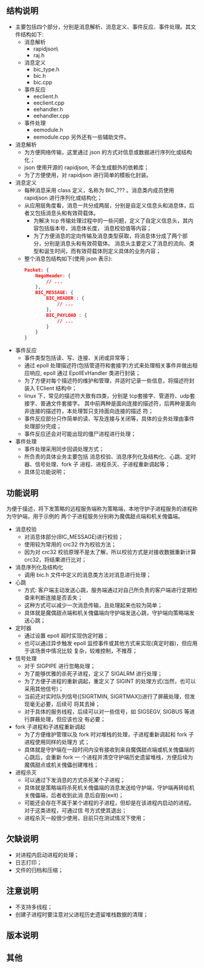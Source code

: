 
## 结构说明
- 主要包括四个部分，分别是消息解析、消息定义、事件反应、事件处理。其文件结构如下:
	+ 消息解析
		+ rapidjson\
		+ raj.h
	+ 消息定义
		+ bic_type.h
		+ bic.h
		+ bic.cpp
	+ 事件反应
		+ eeclient.h
		+ eeclient.cpp
		+ eehandler.h
		+ eehandler.cpp
	+ 事件处理
		+ eemodule.h
		+ eemodule.cpp
  另外还有一些辅助文件。
- 消息解析
	+ 为方便网络传输，这里通过 json 的方式对信息或数据进行序列化或结构化；
	+ json 使用开源的 rapidjson, 不会生成额外的依赖库；
	+ 为了方便使用，对 rapidjson 进行简单的模板化封装。
- 消息定义
	+ 每种消息采用 class 定义，名称为 BIC_??? 。消息类内成员使用 rapidjson 进行序列化或结构化；
	+ 从应用层角度看，消息一共分成两层，分别是自定义信息头和消息体，后者又包括消息头和有效荷载体。
		+ 为解决 tcp 传输处理过程中的一些问题，定义了自定义信息头，其内容包括版本号，消息体长度，
		  消息校验值等内容；
		+ 为了方便消息的定向传输及消息类型获取，将消息体分成了两个部分，分别是消息头和有效荷载体。
		  消息头主要定义了消息的流向、类型和诞生时间，而有效荷载体则定义具体的业务内容；
	+ 整个消息包结构如下(使用 json 表示):
		```json
		Packet: {
			NegoHeader: {
				// ...
			},
			BIC_MESSAGE: {
				BIC_HEADER : {
					// ...
				},
				BIC_PAYLOAD : {
					// ...
				}
			}
		}
		```
- 事件反应
	+ 事件类型包括读、写、连接、关闭或异常等；
	+ 通过 epoll 处理描述符(包括管道符和套接字)方式来处理相关事件并做出相应响应, epoll 通过
	  EpollEvHandler 类进行封装；
	+ 为了方便对每个描述符的维护和管理，并适时记录一些信息，将描述符封装入 EClient 结构中；
	+ linux 下，常见的描述符大致有四类，分别是 tcp套接字、管道符、udp套接字、普通文件套接字。
	  其中前两种是面向连接的描述符，后两种是面向非连接的描述符，本处理暂只支持面向连接的描述
	  符；
	+ 事件反应部分只作简单的读、写及连接与关闭等，具体的业务处理由事件处理部分完成；
	+ 事件反应还会对可能出现的僵尸进程进行处理；
- 事件处理
	+ 事件处理采用同步回调处理方式；
	+ 所负责的具体业务主要包括 消息校验、消息序列化及结构化、心跳、定时器、信号处理、fork 子
	  进程、进程杀灭、子进程重新调起等；
	+ 具体见功能说明；

## 功能说明
为便于描述，将下发策略的远程服务端称为策略端，本地守护子进程服务的进程称为守护端，用于示例的
两个子进程服务分别称为魔偶甜点端和机关傀儡端。
- 消息校验
	+ 对消息体部分(BIC_MESSAGE)进行校验；
	+ 使用较为常用的 crc32 作为校验方法；
	+ 因为对 crc32 校验原理不是太了解，所以校验方式是对接收数据重新计算 crc32，将结果进行比对；
- 消息序列化及结构化
	+ 调用 bic.h 文件中定义的消息类方法对消息进行处理；
- 心跳
	+ 方式: 客户端主动发送心跳，服务端通过对自己所负责的客户端进行定期检查来判断连接是否丢失；
	+ 这种方式可以减少一次消息传输，且处理起来也较为简单；
	+ 具体就是魔偶甜点端和机关傀儡端向守护端发送心跳，守护端向策略端发送心跳；	
- 定时器
	+ 通过设置 epoll 超时实现伪定时器；
	+ 也可以通过异步触发 epoll 监控事件或其他方式来实现(真定时器)，但应用于该场景中情况比较
	  复杂，较难控制，不推荐；
- 信号处理
	+ 对于 SIGPIPE 进行忽略处理；
	+ 为了能够优雅的杀死子进程，定义了 SIGALRM 进行处理；
	+ 为了方便子进程的重新调起，重定义了 SIGINT 的处理方式(当然，也可以采用其他信号)；
	+ 当前还对实时队列信号([SIGRTMIN, SIGRTMAX])进行了屏蔽处理，但发现毫无必要，后续可
	  将其去掉；
	+ 对于具体的服务线程，后续可以对一些信号，如 SIGSEGV, SIGBUS 等进行屏蔽处理，但应该也没
	  有必要；
- fork 子进程和子进程重新调起
	+ 为了方便维护管理以及 fork 时对堆栈的处理，子进程重新调起和 fork 子进程使用同样的处理方
	  式；
	+ 具体就是守护端在一段时间内没有接收到来自魔偶甜点端或机关傀儡端的心跳后，会重新 fork 一
	  个进程并清空守护端历史遗留堆栈，方便后续为魔偶甜点或机关傀儡创建堆栈；
- 进程杀灭
	+ 可以通过下发消息的方式杀死某个子进程；
	+ 具体就是策略端将杀死机关傀儡端的消息发送给守护端，守护端再转给机关傀儡端，后者收到此消
	  息后自毁(exit)；
	+ 可能还会存在不属于某个进程的子进程，但却是在该进程内启动的进程。对于这类进程，可通过信
	  号方式使其退出；
	+ 进程杀灭一般很少使用，目前只在测试情况下使用；

## 欠缺说明
- 对进程内启动进程的处理；
- 日志打印；
- 文件的归档和压缩；

## 注意说明
- 不支持多线程；
- 创建子进程时要注意对父进程历史遗留堆栈数据的清理；

## 版本说明

## 其他
